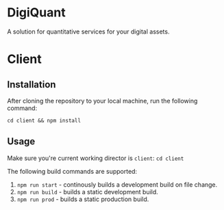 # DigiQuant
A solution for quantitative services for your digital assets.

# Client

## Installation
After cloning the repository to your local machine, run the following command:
```
cd client && npm install
```

## Usage
Make sure you're current working director is `client`:
`cd client`

The following build commands are supported:

1. `npm run start` - continously builds a development build on file change.
2. `npm run build` - builds a static development build.
3. `npm run prod`  - builds a static production build.

